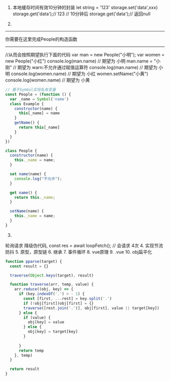 1. 本地缓存时间有效10分钟的封装
let string = '123'
storage.set('data',xxx)
storage.get('data');// 123
// 10分钟后
storage.get('data');// 返回null

2. 
****
你需要在这里完成People的构造函数
****
//从而会按照期望执行下面的代码
var man = new People("小明");
var women = new People("小红")
console.log(man.name)      // 期望为       小明
man.name = "小刚"          // 期望为        warn:不允许通过赋值运算符
console.log(man.name)     // 期望为       小明
console.log(women.name)   // 期望为       小红
women.setName("小黄")
console.log(women.name)   // 期望为       小黄

``` javascript
// 基于Symbol实现私有变量
const People = (function () {
  var _name = Symbol('name')
  class Example {
    constructor(name) {
      this[_name] = name
    }
    getName() {
      return this[_name]
    }
  }
})

class People {
  constructor(name) {
    this._name = name;
  }

  set name(name) {
    console.log("不允许");
  }

  get name() {
    return this._name;
  }

  setName(name) {
    this._name = name;
  }
}

```

3. 
轮询请求 降级伪代码,
const res = await loopFetch(); // 会请求 4次
4. 
实现节流防抖
5. 原型，原型链
6. 继承
7. 事件循环
8. vue原理
9. .vue
10. obj扁平化
```js
function pparse(target) {
  const result = {}

  traverse(Object.keys(target), result)

  function traverse(arr, temp, value) {
    arr.reduce((obj, key) => {
      if (key.indexOf('.') > - 1) {
        const [first, ...rest] = key.split('.')
        if (!obj[first])obj[first] = {}
        traverse([rest.join('.')], obj[first], value || target[key])
      } else {
        if (value) {
          obj[key] = value
        } else {
          obj[key] = target[key]
        }
        
      }
      return temp
    }, temp)
  }

  return result
}
```

